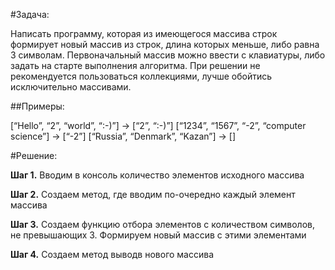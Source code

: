 #Задача:

Написать программу, которая из имеющегося массива строк формирует новый массив из строк, длина которых меньше, либо равна 3 символам. Первоначальный массив можно ввести с клавиатуры, либо задать на старте выполнения алгоритма. При решении не рекомендуется пользоваться коллекциями, лучше обойтись исключительно массивами.

##Примеры:

[“Hello”, “2”, “world”, “:-)”] → [“2”, “:-)”]
[“1234”, “1567”, “-2”, “computer science”] → [“-2”]
[“Russia”, “Denmark”, “Kazan”] → []

#Решение:

**Шаг 1.** Вводим в консоль количество элементов исходного массива  

**Шаг 2.** Создаем метод, где вводим по-очередно каждый элемент массива  

**Шаг 3.** Создаем функцию отбора элементов с количеством символов, не превышающих 3. Формируем новый массив с этими элементами  

**Шаг 4.** Создаем метод выводв нового массива